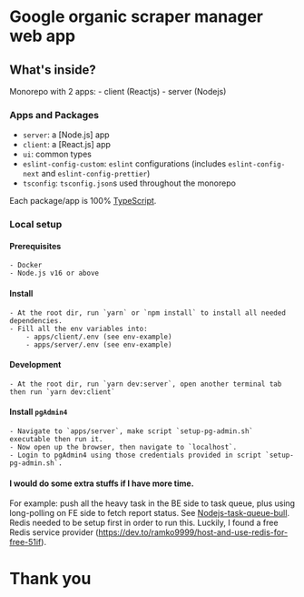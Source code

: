 # Google organic scraper manager web app

## What's inside?

Monorepo with 2 apps:
    - client (Reactjs)
    - server (Nodejs)

### Apps and Packages

- `server`: a [Node.js] app
- `client`: a [React.js] app
- `ui`: common types
- `eslint-config-custom`: `eslint` configurations (includes `eslint-config-next` and `eslint-config-prettier`)
- `tsconfig`: `tsconfig.json`s used throughout the monorepo

Each package/app is 100% [TypeScript](https://www.typescriptlang.org/).

### Local setup
#### Prerequisites
    - Docker
    - Node.js v16 or above

#### Install
    - At the root dir, run `yarn` or `npm install` to install all needed dependencies.
    - Fill all the env variables into:
        - apps/client/.env (see env-example)
        - apps/server/.env (see env-example)

#### Development
    - At the root dir, run `yarn dev:server`, open another terminal tab then run `yarn dev:client`

#### Install `pgAdmin4`
    - Navigate to `apps/server`, make script `setup-pg-admin.sh` executable then run it.
    - Now open up the browser, then navigate to `localhost`.
    - Login to pgAdmin4 using those credentials provided in script `setup-pg-admin.sh`.

#### I would do some extra stuffs if I have more time.
For example: push all the heavy task in the BE side to task queue, plus using long-polling on FE side to fetch report status. See [Nodejs-task-queue-bull](https://github.com/OptimalBits/bull#bull-features). Redis needed to be setup first in order to run this. Luckily, I found a free Redis service provider (https://dev.to/ramko9999/host-and-use-redis-for-free-51if).
# Thank you

